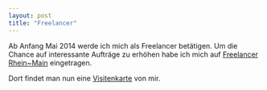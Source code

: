 ```yaml
---
layout: post
title: "Freelancer"
---
```


Ab Anfang Mai 2014 werde ich mich als Freelancer betätigen. Um die Chance auf interessante Aufträge zu erhöhen habe ich mich auf [Freelancer Rhein~Main](http://freelancer-rheinmain.de/) eingetragen. 

Dort findet man nun eine [Visitenkarte](http://freelancer-rheinmain.de/profile/benjamin-herbert) von mir.



